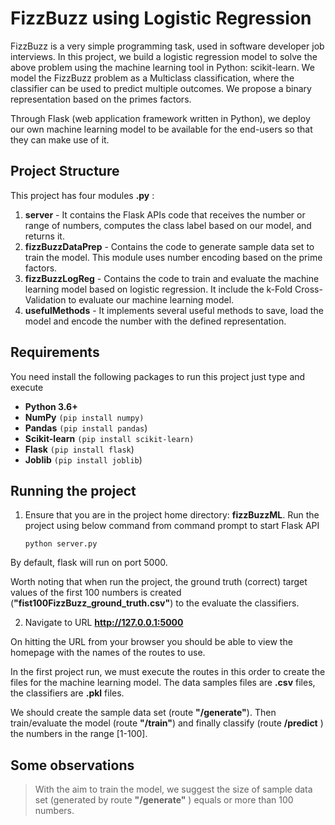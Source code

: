 ﻿# FizzBuzz using Logistic Regression
FizzBuzz is a very simple programming task, used in software developer job interviews. In this project, we build a logistic regression model to solve the above problem using the machine learning tool in Python: scikit-learn.  We model the FizzBuzz problem as a Multiclass classification, where the classifier can be used to predict multiple outcomes.  We propose a binary representation based on the primes factors.

Through Flask (web application framework written in Python), we deploy our own machine learning model to be available for the end-users so that they can make use of it.
## Project Structure
This project has four modules **.py** :

 1. **server** - It contains the Flask APIs code that receives the number or range of numbers, computes the class label based on our model, and returns it.
 2. **fizzBuzzDataPrep** - Contains the code to generate sample data set to train the model. This module uses number encoding based on the prime factors.
 3. **fizzBuzzLogReg** - Contains the code to train and evaluate the machine learning model based on logistic regression. It include the k-Fold Cross-Validation to evaluate our machine learning model. 
 4. **usefulMethods** - It implements several useful methods to save, load the model and encode the number with the defined representation.

## Requirements
You need install the following packages to run this project just type and execute

 - **Python 3.6+**
 - **NumPy**  `(pip install numpy)`
 - **Pandas** `(pip install pandas`)
 -  **Scikit-learn** `(pip install scikit-learn) `
 - **Flask** `(pip install flask`)
 - **Joblib** `(pip install joblib`)
 

## Running the project

 1. Ensure that you are in the project home directory: **fizzBuzzML**. Run the project using below command from command prompt to start Flask API

        python server.py
        
By default, flask will run on port 5000. 

Worth noting that when run the project, the ground truth (correct) target values of the first 100 numbers is created (**"fist100FizzBuzz_ground_truth.csv"**) to the evaluate the classifiers.

 2. Navigate to URL **http://127.0.0.1:5000**

On hitting the URL from your browser you should be able to view the homepage with the names of the routes to use. 

In the first project run, we must execute the routes in this order to create the files for the machine learning model.  The data samples files are **.csv** files, the classifiers are **.pkl** files.

We should create the sample data set (route **"/generate"**). Then train/evaluate the model (route **"/train"**) and finally classify (route **/predict** ) the numbers in the range [1-100].

## Some observations

 > With the aim to train the model, we suggest the size of sample data set (generated by route **"/generate"** ) equals or more than 100 numbers.

